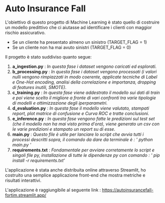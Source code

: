 # Auto Insurance Fall
L'obiettivo di questo progetto di Machine Learning è stato quello di
costruire un modello predittivo che ci aiutasse ad identificare i clienti
con maggior rischio assicurativo. 

- Se un cliente ha presentato almeno un sinistro (TARGET_FLAG = 1)
- Se un cliente non ha mai avuto sinistri (TARGET_FLAG = 0)

Il progetto è stato suddiviso quanto segue:

1) **a_ingestion.py** : _In questa fase i dataset vengono caricati ed esplorati._
2) **b_processing.py** : _In questa fase i dataset vengono processati (i valori nulli vengono rimpiazzati in modo coerente, applicate tecniche di Label e One-Hot encoding, analisi della correlazione e importanza, dropping di features inutili, SMOTE)._ 
3) **c_training.py** : _In questa fase viene addestrato il modello sui dati di train e poi viene scelto il migliore a fronte di vari confronti tra varie tipologie di modelli e ottimizzazione degli iperparametri._
4) **d_evaluation.py** : _In questa fase il modello viene valutato, stampati report, plot matrice di confusione e Curva ROC e tratte conclusioni._
5) **e_inference.py** : _In questa fase vengono fatte le predizioni sul test set (che il modello non ha mai visto prima d'ora), viene generato un csv con le varie predizioni e stampato un report su di esse._
6) **main.py** : _Questo file è utile per lanciare lo script che avvia tutti i processi descritti sopra, il comando da dare da terminale è : ' python main.py '_
7) **requirements.txt** : _Fondamentale per avviare corretamente lo script e singoli file py, installazione di tutte le dipendenze py con comando : ' pip install -r requirements.txt'_

L'applicazione è stata anche distribuita online attraverso Streamlit, ho costruito una semplice applicazione front-end che mostra metriche e risultati interattivi. 

L'applicazione è raggiungibile al seguente link : https://autoinsurancefall-fortim.streamlit.app/

